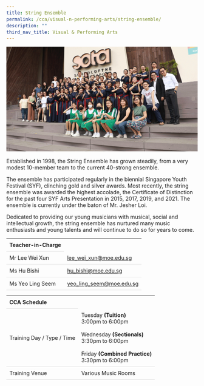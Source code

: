 ```yaml
---
title: String Ensemble
permalink: /cca/visual-n-performing-arts/string-ensemble/
description: ""
third_nav_title: Visual & Performing Arts
---
```

<style>
table {
  border-collapse: collapse;
  width: 100%;
}

th, td {
  padding: 8px;
  text-align: left;
  border-bottom: 1px solid #ddd;
}

tr:hover {background-color: #F5F5DC;}
</style>

<img src="/images/CCA/Strings/strings.gif">

<p>Established in 1998, the String Ensemble has grown steadily, from a very modest 10-member team to the current 40-strong ensemble.</p>
<p>The ensemble has participated regularly in the biennial Singapore Youth Festival (SYF), clinching gold and silver awards. Most recently, the string ensemble was awarded the highest accolade, the Certificate of Distinction for the past four SYF Arts Presentation in 2015, 2017, 2019, and 2021. The ensemble is currently under the baton of Mr. Jesher Loi.</p>
<p>Dedicated to providing our young musicians with musical, social and intellectual growth, the string ensemble has nurtured many music enthusiasts and young talents and will continue to do so for years to come.</p>

<table>
	<tbody>
		<tr>
			<th colspan="1">Teacher-in-Charge</th>
</tr>
		<tr>
	<td rowspan="1">Mr Lee Wei Xun</td>
 <td><a target="" href="mailto:lee_wei_xun@moe.edu.sg">lee_wei_xun@moe.edu.sg</a></td>
	 	</tr>
<tr>
	<td rowspan="1">Ms Hu Bishi</td>
 <td><a target="" href="mailto:hu_bishi@moe.edu.sg">hu_bishi@moe.edu.sg</a></td>
	 	</tr>
		<tr>
	<td rowspan="1">Ms Yeo Ling Seem</td>
 <td><a target="" href="mailto:yeo_ling_seem@moe.edu.sg">yeo_ling_seem@moe.edu.sg</a></td>
	 	</tr>
	</tbody>
	</table>
	<table>
	<tbody>
		<tr>
			<th colspan="1">CCA Schedule</th>
		</tr>
		<tr>
			<td rowspan="1"> Training Day / Type / Time</td>
			<td>Tuesday <b>(Tuition)</b><br>
				3:00pm to 6:00pm<br>
				<br>
			Wednesday <b>(Sectionals)</b><br>
				3:30pm to 6:00pm<br>
				<br>
				Friday <b>(Combined Practice)</b><br>
				3:30pm to 6:00pm
			</td>
		</tr>
		<tr>
			<td rowspan="1">Training Venue</td>
			<td rowspan="1">Various Music Rooms</td>
		</tr>
	</tbody>
</table>